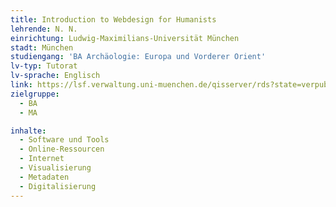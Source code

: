 ```yaml
---
title: Introduction to Webdesign for Humanists
lehrende: N. N.
einrichtung: Ludwig-Maximilians-Universität München
stadt: München
studiengang: 'BA Archäologie: Europa und Vorderer Orient'
lv-typ: Tutorat
lv-sprache: Englisch
link: https://lsf.verwaltung.uni-muenchen.de/qisserver/rds?state=verpublish&status=init&vmfile=no&publishid=1046246&moduleCall=webInfo&publishConfFile=webInfo&publishSubDir=veranstaltung
zielgruppe:
  - BA
  - MA

inhalte:
  - Software und Tools
  - Online-Ressourcen
  - Internet
  - Visualisierung
  - Metadaten
  - Digitalisierung
---
```

 
